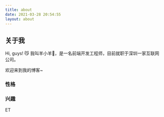 ```yaml
---
title: about
date: 2021-03-28 20:54:55
layout: about
---
```


## 关于我

Hi, guys! 😼 我叫羊小羊🐑，是一名前端开发工程师，目前就职于深圳一家互联网公司。

欢迎来到我的博客~

### 性格

### 兴趣

ET
